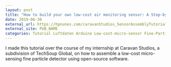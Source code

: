 ```yaml
---
layout: post
title: "How to build your own low-cost air monitoring sensor: A Step-by-Step Tutorial"
date: 2019-06-30
external_url: https://hpnunes.com/caravanStudios_SensorAssemblyTutorial/#/
external_site: PUB_NAME
categories: Tutorial Luftdaten Arduino Low-cost-micro-sensor Fine-Particle-Pollution
---
```

I made this tutorial over the course of my internship at Caravan Studios, a subdivision of TechSoup Global, on how to assemble a low-cost micro-sensing fine particle detector using open-source software.